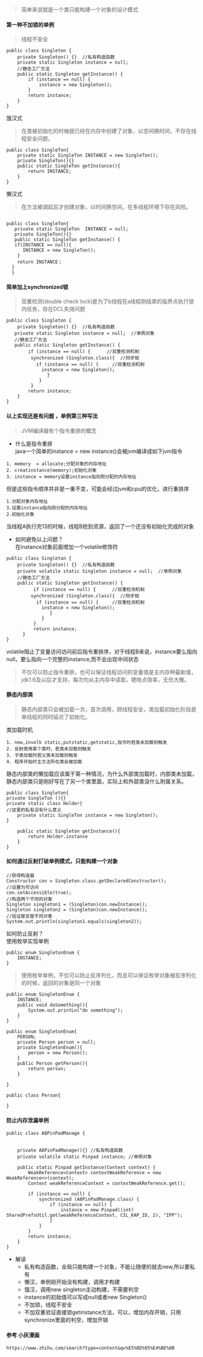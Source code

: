 > 简单来说就是一个类只能构建一个对象的设计模式    

#### 第一种不加锁的单例  
>线程不安全
```
public class Singleton {
    private Singleton() {}  //私有构造函数
    private static Singleton instance = null;  
    //静态工厂方法
    public static Singleton getInstance() {
        if (instance == null) {
            instance = new Singleton();
        }
        return instance;
    }
}

```  
饿汉式   
>在类被初始化的时候就已经在内存中创建了对象，以空间换时间，不存在线程安全问题。
```
public class SingleTon{
    private static SingleTon INSTANCE = new SingleTon();
    private SingleTon(){}
    public static SingleTon getInstance(){
        return INSTANCE;
    }
}
```
  
懒汉式  
> 在方法被调起后才创建对象，以时间换空间，在多线程环境下存在风险。  
```

public class SingleTon{
   private static SingleTon  INSTANCE = null;
   private SingleTon(){}
   public static SingleTon getInstance() {  
   if(INSTANCE == null){
      INSTANCE = new SingleTon(); 
    } 
    return INSTANCE；
  }
  }
```
#### 简单加上synchronized锁   
> 双重检测(double check lock)是为了b线程在a线程刚结束的临界点执行锁内任务，存在DCL失效问题
```
public class Singleton {
    private Singleton() {}  //私有构造函数
   private static Singleton instance = null;  //单例对象
   //静态工厂方法
   public static Singleton getInstance() {
        if (instance == null) {      //双重检测机制
         synchronized (Singleton.class){  //同步锁
           if (instance == null) {     //双重检测机制
             instance = new Singleton();
               }
            }
         }
        return instance;
    }
}

```


#### 以上实现还是有问题 ，单例第三种写法 
> JVM编译器有个指令重排的概念  
* 什么是指令重排  
java一个简单的instance = new instance()会被jvm编译成如下jvm指令  
```
1. memory  = allocate;分配对象的内存地址
2. creatinstance(memory);初始化对象
3. instance = memory设置instance指向刚分配的内存地址
```
但是这些指令顺序并非是一重不变，可能会经过jvm和cpu的优化，进行重排序  
```
1.分配对象内存地址
3.设置instance指向刚分配的内存地址
2.初始化对象
```
当线程A执行完13的时候，线程B抢到资源，返回了一个还没有初始化完成的对象
* 如何避免以上问题？  
在instance对象前面增加一个volatile修饰符  


```
public class Singleton {
    private Singleton() {}  //私有构造函数
    private volatile static Singleton instance = null;  //单例对象
    //静态工厂方法
    public static Singleton getInstance() {
          if (instance == null) {      //双重检测机制
         synchronized (Singleton.class){  //同步锁
           if (instance == null) {     //双重检测机制
             instance = new Singleton();
                }
             }
          }
          return instance;
      }
}
```
volatile阻止了变量访问访问前后指令重排序，对于线程B来说，instance要么指向null，要么指向一个完整的instance,而不会出现中间状态  
> 不仅可以防止指令重排，也可以保证线程访问的变量值是主内存种最新值，jdk1.6及以后才支持，每次均从主内存中读取，牺牲点效率，无伤大雅。

#### 静态内部类  
> 静态内部类只会被加载一次，首次调用，顾线程安全，类加载初始化阶段是单线程的同时延迟了初始化。  

类加载时机
```
1. new,involk static,putstatic,getstatic,指令时若类未加载则触发
2. 反射使用某个类时，若类未加载则触发
3. 子类加载时若父类未加载则触发
4. 程序开始时主方法所在类会被加载

```  
静态内部类的懒加载应该属于第一种情况，为什么外部类加载时，内部类未加载，静态内部类只是刚好写在了另一个类里面，实际上和外部类没什么附属关系。
  
```
public class Singleton{
private SingleTon (){}
private static class Holder{
//这里的私有没有什么意义
    private static SingleTon instance = new Singleton();
} 
    
    public static Singleton getInstance(){
        return Holder.instance
    }
}
```

#### 如何通过反射打破单例模式，只能构建一个对象
```
//获得构造器
Constructor con = Singleton.class.getDeclaredConstructor();
//设置为可访问
con.setAccessible(true);
//构造两个不同的对象
Singleton singleton1 = (Singleton)con.newInstance();
Singleton singleton2 = (Singleton)con.newInstance();
//验证是否是不同对象
System.out.println(singleton1.equals(singleton2));

```  

如何防止反射？  
使用枚举实现单例  
```
public enum SingletonEnum {
    INSTANCE;
}
```
> 使用枚举单例，不仅可以防止反序列化，而且可以保证枚举对象被反序列化的时候，返回的对象是同一个对象
```
public enum SingletonEnum {
    INSTANCE;
    public void doSomething(){
        System.out.printLn("do something");
    }
}
```  

```
public enum SingletonEnum{
    PERSON;
    private Person person = null;
    private SingletonEnum(){
        person = new Person();
    }
    public Person getPerson(){
        return person;
    }
    
}

public class Person{
    
}
```



#### 防止内存泄漏单例
```
public class A8PinPadManage {


    private A8PinPadManage(){} //私有构造函数
    private volatile static Pinpad instance; //单例对象

    public static Pinpad getInstance(Context context) {
        WeakReference<Context> contextWeakReference = new WeakReference<>(context);
        Context weakReferenceContext = contextWeakReference.get();

        if (instance == null) {
            synchronized (A8PinPadManage.class) {
                if (instance == null) {
                    instance = new Pinpad((int) SharedPrefsUtil.get(weakReferenceContext, CIL_KAP_ID, 2), "IPP");
                }
            }
        }
        return instance;
    }
}
```
* 解读  
    * 私有构造函数，全局只能构建一个对象，不能让随便的就去new,所以要私有
    * 懒汉，单例刚开始没有构建，调用才构建
    * 饿汉，调用new singleton主动构建，不需要判空
    * instance的初始值可以写成null或者new Singleton()
    * 不加锁，线程不安全
    * 不加双重验证直接锁getinstance方法，可以，增加内存开销，只用synchronize里面的判空，增加开销  
    
#### 参考  小灰漫画
```
https://www.zhihu.com/search?type=content&q=%E5%8D%95%E4%BE%8B
```